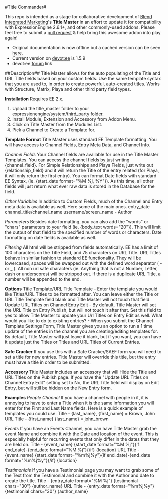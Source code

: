 #Title Commander#

This repo is intended as a stage for collaborative development of [Blend Integrated Marketing](http://blendimc.com)'s **Title Master** in an effort to update it for compatibility with ExpressionEngine 2.6.1+, and other commonly-used addons. Please feel free to submit a [pull request](https://github.com/goodtimeclub/title-commander/compare/) & help bring this awesome addon into play again!

+ Original documentation is now offline but a cached version can be seen [here](http://web.archive.org/web/20140728082605/http://blendimc.com/dev/addons/title-master/).
+ Current version on [devot:ee](https://devot-ee.com/add-ons/title-master) is 1.5.9
+ devot:ee [forum](https://devot-ee.com/add-ons/support/title-master/viewforum/1843) link

##Description##
Title Master allows for the auto populating of the Title and URL Title fields based on your custom fields. Use the same template syntax that you are used to, in order to create powerful, auto-created titles. Works with Structure, Matrix, Playa and other third party field types.

**Installation**
Requires EE 2.x. 
1. Upload the title_master folder to your expressionengine/system/third_party folder. 
2. Install Module, Extension and Accessory from Addon Menu.
3. Click on Title Master from the Modules List.
4. Pick a Channel to Create a Template for.

**Template Format**
Title Master uses standard EE Template formatting. You will have access to Channel Fields, Entry Meta Data, and Channel Info. 

*Channel Fields*
Your Channel fields are available for use in the Title Master Templates. You can access the channel fields by just writing {channel_field}. For Simple Relationships and Playa Fields, just write out {relationship_field} and it will return the Title of the entry related (for Playa, it will only return the first entry). You can format Date fields with standard EE Syntax, (ie. {start_date format="%M %j, %Y"}). As this time, all other fields will just return what ever raw data is stored in the Database for the field.

*Other Variables*
In addition to Custom Fields, much of the Channel and Entry meta data is available as well. Here some of the main ones.
entry_date
channel_title/channel_name
username/screen_name - Author

*Parameters*
Besides date formatting, you can also add the "words" or "chars" parameters to your field (ie. {body_text words="20"}). This will limit the output of that field to the specified number of words or characters. Date formatting on date fields is available as well.

*Filtering*
All html will be stripped from fields automatically. EE has a limit of 100 characters on the Title Field, and 75 characters on URL Title. URL Titles behave in similar fashion to standard EE functionality. They will be lowercased, spaces will be swapped out with the defined word separator ( - or _ ). All non url safe characters (ie. Anything that is not a Number, Letter, dash or underscores) will be stripped out. If there is a duplicate URL Title, a number will be appended to the end.

**Options**
Title Template/URL Title Template - Enter the template you would like Titles/URL Titles to be formatted after. You can leave either the Title or URL Title Template field blank and Title Master will not touch that field. 
Update URL Titles on Channel Entry Edit - By default, Title Master will set the URL Title on Entry Publish, but will not touch it after that. Set this field to yes to allow Title Master to update your Url Titles on Entry Edit as well.
What would you like to do to existing entries? - When you submit the Channel Template Settings Form, Title Master gives you an option to run a 1 time update of the entries in the channel you are creating/editing templates for. By default, Title Master will just leave it blank, but if you want, you can have it update just the Titles or Titles and URL Titles of Current Entries.

**Safe Cracker**
If you use this with a Safe Cracker/SAEF form you will need to set a title for new entries. Title Master will override this title, but the entry must have a title in order to be submitted.

**Accessory**
Title Master includes an accessory that will Hide the Title and URL Titles on the Publish page. If you have the "Update URL Titles on Channel Entry Edit" setting set to No, the URL Title field will display on Edit Entry, but will still be hidden on the New Entry form. 

**Examples**
*People Channel*
If you have a channel with people in it, it is annoying to have to enter a Title when it is the same information you will enter for the First and Last Name fields. Here is a quick example of templates you could use.
Title - {last_name}, {first_name} = Brown, John
URL Title - {first_name} {last_name} = john_brown

*Events*
If you have an Events Channel, you can have Title Master grab the event Name and combine it with the Date and location of the event. This is especially helpful for recurring events that only differ in the dates that they are held on.
Title - {event_name} {start_date format="%M %j"}{if end_date}-{end_date format="%M %j"}{/if} {location}
URL Title - {event_name} {start_date format="%m%j%y"}{if end_date}-{end_date format="%m%j%y"}{/if} {location}

*Testimonials*
If you have a Testimonial page you may want to grab some of the Text from the Testimonial and combine it with the Author and date to create the title.
Title - {entry_date format="%M %j"} {testimonial chars="30"} {author_name}
URL Title - {entry_date format="%m%j%y"} {testimonial chars="30"} {author_name}

